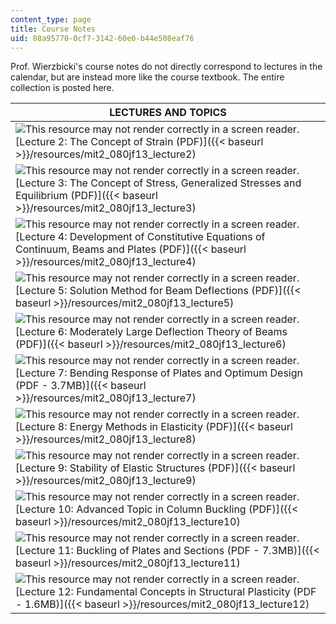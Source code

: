 ```yaml
---
content_type: page
title: Course Notes
uid: 08a95770-0cf7-3142-60e0-b44e508eaf76
---
```


Prof. Wierzbicki's course notes do not directly correspond to lectures in the calendar, but are instead more like the course textbook. The entire collection is posted here.

| LECTURES AND TOPICS |
| --- |
| ![This resource may not render correctly in a screen reader.](/images/inacessible.gif)[Lecture 2: The Concept of Strain (PDF)]({{< baseurl >}}/resources/mit2_080jf13_lecture2) |
| ![This resource may not render correctly in a screen reader.](/images/inacessible.gif)[Lecture 3: The Concept of Stress, Generalized Stresses and Equilibrium (PDF)]({{< baseurl >}}/resources/mit2_080jf13_lecture3) |
| ![This resource may not render correctly in a screen reader.](/images/inacessible.gif)[Lecture 4: Development of Constitutive Equations of Continuum, Beams and Plates (PDF)]({{< baseurl >}}/resources/mit2_080jf13_lecture4) |
| ![This resource may not render correctly in a screen reader.](/images/inacessible.gif)[Lecture 5: Solution Method for Beam Deflections (PDF)]({{< baseurl >}}/resources/mit2_080jf13_lecture5) |
| ![This resource may not render correctly in a screen reader.](/images/inacessible.gif)[Lecture 6: Moderately Large Deflection Theory of Beams (PDF)]({{< baseurl >}}/resources/mit2_080jf13_lecture6) |
| ![This resource may not render correctly in a screen reader.](/images/inacessible.gif)[Lecture 7: Bending Response of Plates and Optimum Design (PDF - 3.7MB)]({{< baseurl >}}/resources/mit2_080jf13_lecture7) |
| ![This resource may not render correctly in a screen reader.](/images/inacessible.gif)[Lecture 8: Energy Methods in Elasticity (PDF)]({{< baseurl >}}/resources/mit2_080jf13_lecture8) |
| ![This resource may not render correctly in a screen reader.](/images/inacessible.gif)[Lecture 9: Stability of Elastic Structures (PDF)]({{< baseurl >}}/resources/mit2_080jf13_lecture9) |
| ![This resource may not render correctly in a screen reader.](/images/inacessible.gif)[Lecture 10: Advanced Topic in Column Buckling (PDF)]({{< baseurl >}}/resources/mit2_080jf13_lecture10) |
| ![This resource may not render correctly in a screen reader.](/images/inacessible.gif)[Lecture 11: Buckling of Plates and Sections (PDF - 7.3MB)]({{< baseurl >}}/resources/mit2_080jf13_lecture11) |
| ![This resource may not render correctly in a screen reader.](/images/inacessible.gif)[Lecture 12: Fundamental Concepts in Structural Plasticity (PDF - 1.6MB)]({{< baseurl >}}/resources/mit2_080jf13_lecture12)